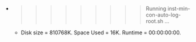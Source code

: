 * >>>>>>>>> Running inst-min-con-auto-log-root.sh ...
  * Disk size = 810768K. Space Used = 16K. Runtime = 00:00:00:00.
